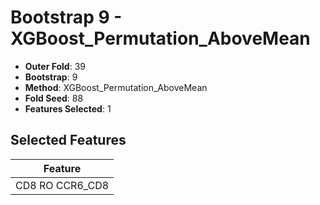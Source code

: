# Bootstrap 9 - XGBoost_Permutation_AboveMean

- **Outer Fold**: 39
- **Bootstrap**: 9
- **Method**: XGBoost_Permutation_AboveMean
- **Fold Seed**: 88
- **Features Selected**: 1

## Selected Features

| Feature |
|---------|
| CD8 RO CCR6_CD8 |
